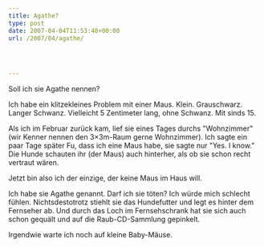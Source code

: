 ```yaml
---
title: Agathe?
type: post
date: 2007-04-04T11:53:48+00:00
url: /2007/04/agathe/




---
```

Soll ich sie Agathe nennen?

Ich habe ein klitzekleines Problem mit einer Maus. Klein. Grauschwarz. Langer Schwanz. Vielleicht 5 Zentimeter lang, ohne Schwanz. Mit sinds 15.

Als ich im Februar zurück kam, lief sie eines Tages durchs "Wohnzimmer" (wir Kenner nennen den 3&#215;3m-Raum gerne Wohnzimmer). Ich sagte ein paar Tage später Fu, dass ich eine Maus habe, sie sagte nur "Yes. I know." Die Hunde schauten ihr (der Maus) auch hinterher, als ob sie schon recht vertraut wären.

Jetzt bin also ich der einzige, der keine Maus im Haus will.

Ich habe sie Agathe genannt. Darf ich sie töten? Ich würde mich schlecht fühlen. Nichtsdestotrotz stiehlt sie das Hundefutter und legt es hinter dem Fernseher ab. Und durch das Loch im Fernsehschrank hat sie sich auch schon gequält und auf die Raub-CD-Sammlung gepinkelt.

Irgendwie warte ich noch auf kleine Baby-Mäuse.
